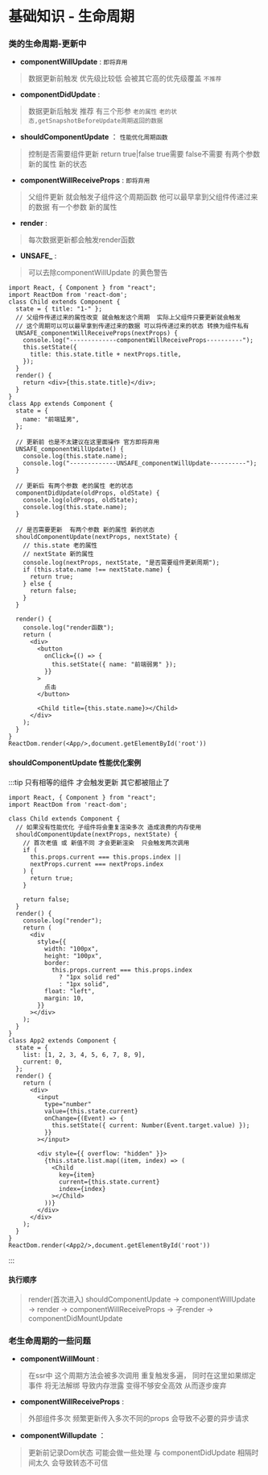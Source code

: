 # 基础知识 - 生命周期

### 类的生命周期-更新中

+ **componentWillUpdate** : `即将弃用`

> 数据更新前触发 优先级比较低 会被其它高的优先级覆盖 `不推荐`

+ **componentDidUpdate** :

>数据更新后触发  推荐 有三个形参 `老的属性` `老的状态,getSnapshotBeforeUpdate周期返回的数据`

+ **shouldComponentUpdate** ： `性能优化周期函数`

>控制是否需要组件更新 return true|false  true需要 false不需要 有两个参数 新的属性 新的状态

+ **componentWillReceiveProps** : `即将弃用`

>父组件更新 就会触发子组件这个周期函数 他可以最早拿到父组件传递过来的数据  有一个参数 新的属性

+ **render** :

>每次数据更新都会触发render函数

+ **UNSAFE_** :

>可以去除componentWillUpdate 的黄色警告

```
import React, { Component } from "react";
import ReactDom from 'react-dom';
class Child extends Component {
  state = { title: "1-" };
  // 父组件传递过来的属性改变 就会触发这个周期  实际上父组件只要更新就会触发
  // 这个周期可以可以最早拿到传递过来的数据 可以将传递过来的状态 转换为组件私有
  UNSAFE_componentWillReceiveProps(nextProps) {
    console.log("-------------componentWillReceiveProps----------");
    this.setState({
      title: this.state.title + nextProps.title,
    });
  }
  render() {
    return <div>{this.state.title}</div>;
  }
}
class App extends Component {
  state = {
    name: "前端猛男",
  };

  // 更新前 也是不太建议在这里面操作 官方即将弃用
  UNSAFE_componentWillUpdate() {
    console.log(this.state.name);
    console.log("-------------UNSAFE_componentWillUpdate----------");
  }

  // 更新后 有两个参数 老的属性 老的状态
  componentDidUpdate(oldProps, oldState) {
    console.log(oldProps, oldState);
    console.log(this.state.name);
  }

  // 是否需要更新  有两个参数 新的属性 新的状态
  shouldComponentUpdate(nextProps, nextState) {
    // this.state 老的属性
    // nextState 新的属性
    console.log(nextProps, nextState, "是否需要组件更新周期");
    if (this.state.name !== nextState.name) {
      return true;
    } else {
      return false;
    }
  }

  render() {
    console.log("render函数");
    return (
      <div>
        <button
          onClick={() => {
            this.setState({ name: "前端弱男" });
          }}
        >
          点击
        </button>

        <Child title={this.state.name}></Child>
      </div>
    );
  }
}
ReactDom.render(<App/>,document.getElementById('root'))

```

#### shouldComponentUpdate 性能优化案例

:::tip 只有相等的组件 才会触发更新 其它都被阻止了

```
import React, { Component } from "react";
import ReactDom from 'react-dom';

class Child extends Component {
  // 如果没有性能优化 子组件将会重复渲染多次 造成浪费的内存使用
  shouldComponentUpdate(nextProps, nextState) {
    // 首次老值 或 新值不同 才会更新渲染  只会触发两次调用
    if (
      this.props.current === this.props.index ||
      nextProps.current === nextProps.index
    ) {
      return true;
    }

    return false;
  }
  render() {
    console.log("render");
    return (
      <div
        style={{
          width: "100px",
          height: "100px",
          border:
            this.props.current === this.props.index
              ? "1px solid red"
              : "1px solid",
          float: "left",
          margin: 10,
        }}
      ></div>
    );
  }
}
class App2 extends Component {
  state = {
    list: [1, 2, 3, 4, 5, 6, 7, 8, 9],
    current: 0,
  };
  render() {
    return (
      <div>
        <input
          type="number"
          value={this.state.current}
          onChange={(Event) => {
            this.setState({ current: Number(Event.target.value) });
          }}
        ></input>

        <div style={{ overflow: "hidden" }}>
          {this.state.list.map((item, index) => (
            <Child
              key={item}
              current={this.state.current}
              index={index}
            ></Child>
          ))}
        </div>
      </div>
    );
  }
}
ReactDom.render(<App2/>,document.getElementById('root'))
```

:::

#### 执行顺序
>
> render(首次进入)  shouldComponentUpdate →  componentWillUpdate → render → componentWillReceiveProps → 子render → componentDidMountUpdate

### 老生命周期的一些问题

+ **componentWillMount** :

> 在ssr中 这个周期方法会被多次调用 重复触发多遍， 同时在这里如果绑定事件 将无法解绑 导致内存泄露 变得不够安全高效 从而逐步废弃

+ **componentWillReceiveProps** :

> 外部组件多次 频繁更新传入多次不同的props 会导致不必要的异步请求

+ **componentWillupdate** ：

> 更新前记录Dom状态 可能会做一些处理 与 componentDidUpdate 相隔时间太久 会导致转态不可信
